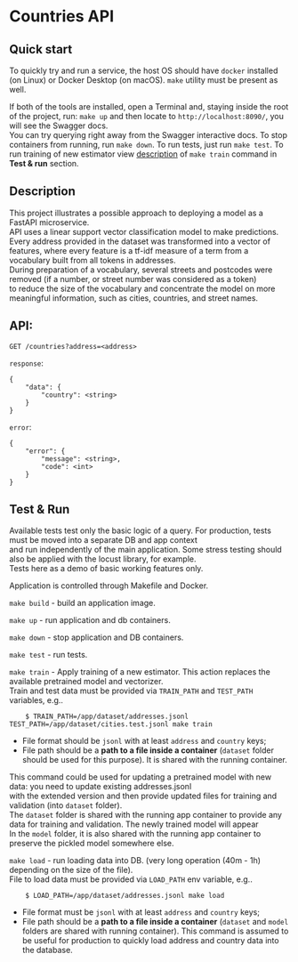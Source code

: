 # Countries API

## Quick start

To quickly try and run a service, the host OS should have `docker` installed (on Linux) or Docker Desktop (on macOS).
`make` utility must be present as well.

If both of the tools are installed, open a Terminal and, staying inside the root of the project, run:
`make up` and then locate to `http://localhost:8090/`, you will see the Swagger docs.\
You can try querying right away from the Swagger interactive docs. To stop containers from running, run `make down`.
To run tests, just run `make test`. To run training of new estimator view [description](#test--run) of `make train` command in **Test & run** section.

## Description

This project illustrates a possible approach to deploying a model as a FastAPI microservice.\
API uses a linear support vector classification model to make predictions.\
Every address provided in the dataset was transformed into a vector of features, where every feature is a tf-idf measure of a term from a vocabulary built from all tokens in addresses.\
During preparation of a vocabulary, several streets and postcodes were removed (if a number, or street number was considered as a token)\
to reduce the size of the vocabulary and concentrate the model on more meaningful information, such as cities, countries, and street names.


## API:

`GET /countries?address=<address>`

`response`: 
```
{
    "data": {
        "country": <string>
    }
}
```

`error`:
```
{
    "error": {
        "message": <string>,
        "code": <int>
    }
}
```

## Test & Run

Available tests test only the basic logic of a query. For production, tests must be moved into a separate DB and app context\
and run independently of the main application.
Some stress testing should also be applied with the locust library, for example.\
Tests here as a demo of basic working features only.

Application is controlled through Makefile and Docker.

`make build` - build an application image.

`make up` - run application and db containers.

`make down` - stop application and DB containers.

`make test` - run tests.

`make train` - Apply training of a new estimator. This action replaces the available pretrained model and vectorizer.\
Train and test data must be provided via `TRAIN_PATH` and `TEST_PATH` variables, e.g..
```
    $ TRAIN_PATH=/app/dataset/addresses.jsonl TEST_PATH=/app/dataset/cities.test.jsonl make train
```

- File format should be `jsonl` with at least `address` and `country` keys;
- File path should be a **path to a file inside a container** (`dataset` folder should be used for this purpose). It is shared with the running container.

This command could be used for updating a pretrained model with new data: you need to update existing addresses.jsonl\
with the extended version and then provide updated files for training and validation (into `dataset` folder).\
The `dataset` folder is shared with the running app container to provide any data for training and validation. The newly trained model will appear\
In the `model` folder, it is also shared with the running app container to preserve the pickled model somewhere else.

`make load` - run loading data into DB. (very long operation (40m - 1h) depending on the size of the file).\
File to load data must be provided via `LOAD_PATH` env variable, e.g..
```
    $ LOAD_PATH=/app/dataset/addresses.jsonl make load
```

- File format must be `jsonl` with at least `address` and `country` keys;
- File path should be a **path to a file inside a container** (`dataset` and `model` folders are shared with running container).
This command is assumed to be useful for production to quickly load address and country data into the database.
